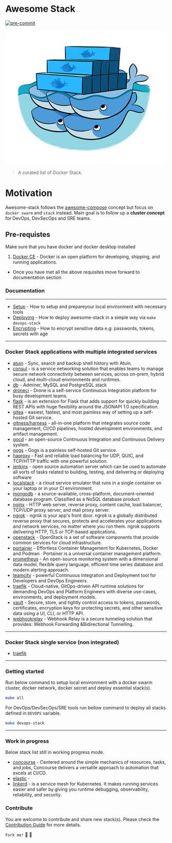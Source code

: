 # Awesome Stack

[![pre-commit](https://img.shields.io/badge/pre--commit-enabled-brightgreen?logo=pre-commit)](https://github.com/pre-commit/pre-commit)

![logo](https://raw.githubusercontent.com/docker-library/docs/471fa6e4cb58062ccbf91afc111980f9c7004981/swarm/logo.png)

> A curated list of Docker Stack.

# Motivation

Awesome-stack follows the [awesome-compose](https://github.com/docker/awesome-compose) concept but focus on `docker swarm` and `stack` instead. Main goal is to follow up a **cluster concept** for DevOps, DevSecOps and SRE teams.

## Pre-requistes

Make sure that you have docker and docker desktop installed

1. [Docker CE](https://docs.docker.com/get-started/get-docker/) - Docker is an open platform for developing, shipping, and running applications.

* Once you have met all the above requisites move forward to documentation section

### Documentation

---

- [Setup](docs/setup.md) - How to setup and prepareyour local environment with necessary tools
- [Deploying](docs/deploy.md) - How to deploy awesome-stack in a simple way via `make devops-stack`
- [Encrypting](docs/age.md) - How to encrypt sensitive data e.g: passwords, tokens, secrets with age

---

### Docker Stack applications with multiple integrated services

- [atuin](atuin) - Sync, search and backup shell history with Atuin.
- [consul](consul) - is a service networking solution that enables teams to manage secure network connectivity between services, across on-prem, hybrid cloud, and multi-cloud environments and runtimes.
- [db](db) - Adminer, MySQL and PostgreSQL stack
- [droneci](droneci) - Drone is a self-service Continuous Integration platform for busy development teams.
- [flask](flask) -  is an extension for Flask that adds support for quickly building REST APIs with huge flexibility around the JSONAPI 1.0 specification.
- [gitea](gitea) - easiest, fastest, and most painless way of setting up a self-hosted Git service.
- [gitness/harness](harness) - all-in-one platform that integrates source code management, CI/CD pipelines, hosted development environments, and artifact management.
- [gocd](gocd) - an open-source Continuous Integration and Continuous Delivery system.
- [gogs](gogs) - Gogs is a painless self-hosted Git service.
- [haproxy](haproxy) - Fast and reliable load balancing for UDP, QUIC, and TCP/HTTP traffic with one powerful solution.
- [jenkins](jenkins) - open source automation server which can be used to automate all sorts of tasks related to building, testing, and delivering or deploying software
- [localstack](localstack) - a cloud service emulator that runs in a single container on your laptop or in your CI environment.
- [mongodb](mongodb) - a source-available, cross-platform, document-oriented database program. Classified as a NoSQL database product
- [nginx](nginx) - HTTP web server, reverse proxy, content cache, load balancer, TCP/UDP proxy server, and mail proxy server.
- [ngrok](ngrok) - ngrok is your app's front door. ngrok is a globally distributed 
reverse proxy
 that secures, protects and accelerates your applications and network services, no matter where you run them. ngrok supports delivering HTTP, TLS or TCP-based applications.
- [openstack](openstack) - OpenStack is a set of software components that provide common services for cloud infrastructure.
- [portainer](portainer) - Effortless Container Management for Kubernetes, Docker and Podman · Portainer is a universal container management platform.
- [prometheus](prometheus) - An open-source monitoring system with a dimensional data model, flexible query language, efficient time series database and modern alerting approach.
- [teamcity](teamcity) - powerful Continuous Integration and Deployment tool for Developers and DevOps Engineers.
- [traefik](traefik) - Cloud-native, GitOps-driven API runtime solutions for demanding DevOps and Platform Engineers with diverse use-cases, environments, and deployment models.
- [vault](vault) - Secure, store, and tightly control access to tokens, passwords, certificates, encryption keys for protecting secrets, and other sensitive data using a UI, CLI, or HTTP API.
- [webhookrelay](webhookrelay) - Webhook Relay is a secure tunneling solution that provides: Webhook Forwarding &Bidirectional Tunnelling.

---

### Docker Stack single service (non integrated)

- [traefik](traefik)

---

### Getting started

Run below command to setup local environment with a docker swarm cluster, docker network, docker secret and deploy essential stack(s).

```sh
make all
```

For DevOps/DevSecOps/SRE tools run bellow command to deploy all stacks defined in `DEVOPS` variable.

```sh
make devops-stack
```

---

### Work in progress

Below stack list still in working progress mode.

- [concourse](concurse) - Centered around the simple mechanics of resources, tasks, and jobs, Concourse delivers a versatile approach to automation that excels at CI/CD.
- [elastic](elastic) - 
- [linkerd](linkerd) - is a service mesh for Kubernetes. It makes running services easier and safer by giving you runtime debugging, observability, reliability, and security.

### Contribute

You are welcome to contribute and share new stack(s). Please check the [Contribution Guide](CONTRIBUTE.md) for more details.

`Fork me!` 🥰 🚀
